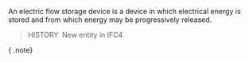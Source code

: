 ﻿An electric flow storage device is a device in which electrical energy is stored and from which energy may be progressively released.

> HISTORY&nbsp; New entity in IFC4

{ .note}
>
